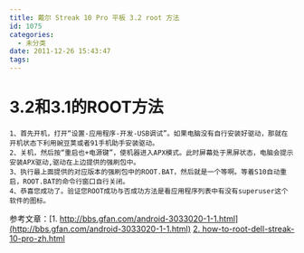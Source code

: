 ```yaml
---
title: 戴尔 Streak 10 Pro 平板 3.2 root 方法
id: 1075
categories:
  - 未分类
date: 2011-12-26 15:43:47
tags:
---
```


3.2和3.1的ROOT方法
=============================================================
    1、首先开机，打开“设置-应用程序-开发-USB调试”。如果电脑没有自行安装好驱动，那就在开机状态下利用豌豆荚或者91手机助手安装驱动。
    2、关机，然后按“重启也+电源键”，使机器进入APX模式。此时屏幕处于黑屏状态，电脑会提示安装APX驱动,驱动在上边提供的强刷包中。
    3、执行最上面提供的对应版本的强刷包中的ROOT.BAT，然后就是一个等啊。等着S10自动重启，ROOT.BAT的命令行窗口自行关闭。
    4、恭喜您成功了。验证您ROOT成功与否成功方法是看应用程序列表中有没有superuser这个软件的图标。

参考文章：[1\. http://bbs.gfan.com/android-3033020-1-1.html](http://bbs.gfan.com/android-3033020-1-1.html)
[2\. how-to-root-dell-streak-10-pro-zh.html](http://www.geeksjoy.com/android/how-to-root-dell-streak-10-pro-zh.html)